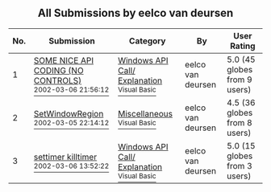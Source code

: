 ﻿<div align="center">

## All Submissions by eelco van deursen

</div>

No.  | Submission | Category | By   | User Rating
---- | ---------- | -------- | ---- | -----------
1 | [SOME NICE API CODING \(NO CONTROLS\)<br /><sup>2002-03-06 21:56:12</sup>](https://github.com/Planet-Source-Code/eelco-van-deursen-some-nice-api-coding-no-controls__1-32411) | [Windows API Call/ Explanation<br /><sup>Visual Basic</sup>](../ByCategory/windows-api-call-explanation__1-39.md) | eelco van deursen | 5.0 (45 globes from 9 users)
2 | [SetWindowRegion<br /><sup>2002-03-05 22:14:12</sup>](https://github.com/Planet-Source-Code/eelco-van-deursen-setwindowregion__1-32378) | [Miscellaneous<br /><sup>Visual Basic</sup>](../ByCategory/miscellaneous__1-1.md) | eelco van deursen | 4.5 (36 globes from 8 users)
3 | [settimer killtimer<br /><sup>2002-03-06 13:52:22</sup>](https://github.com/Planet-Source-Code/eelco-van-deursen-settimer-killtimer__1-32400) | [Windows API Call/ Explanation<br /><sup>Visual Basic</sup>](../ByCategory/windows-api-call-explanation__1-39.md) | eelco van deursen | 5.0 (15 globes from 3 users)
